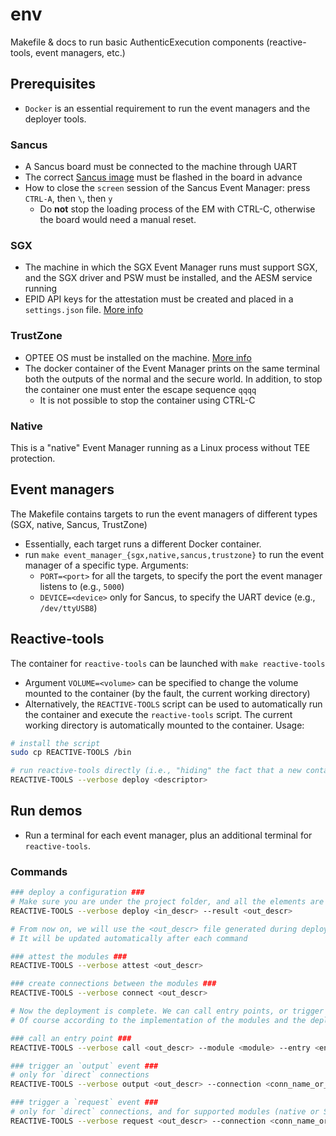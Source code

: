 # env
Makefile &amp; docs to run basic AuthenticExecution components (reactive-tools, event managers, etc.)

## Prerequisites

- `Docker` is an essential requirement to run the event managers and the deployer tools.

### Sancus

- A Sancus board must be connected to the machine through UART
- The correct [Sancus image](sancus/sancus128.mcs) must be flashed in the board in advance
- How to close the `screen` session of the Sancus Event Manager: press `CTRL-A`, then `\`, then `y`
  - Do **not** stop the loading process of the EM with CTRL-C, otherwise the board would need a manual reset.

### SGX

- The machine in which the SGX Event Manager runs must support SGX, and the SGX driver and PSW must be installed, and the AESM service running
- EPID API keys for the attestation must be created and placed in a `settings.json` file. [More info](sgx/README.md)

### TrustZone

- OPTEE OS must be installed on the machine. [More info](trustzone/README.md)
- The docker container of the Event Manager prints on the same terminal both the outputs of the normal and the secure world. In addition, to stop the container one must enter the escape sequence `qqqq`
  - It is not possible to stop the container using CTRL-C

### Native

This is a "native" Event Manager running as a Linux process without TEE
protection.


## Event managers

The Makefile contains targets to run the event managers of different types (SGX, native, Sancus, TrustZone)
- Essentially, each target runs a different Docker container.
- run `make event_manager_{sgx,native,sancus,trustzone}` to run the event manager of a specific type. Arguments:
  - `PORT=<port>` for all the targets, to specify the port the event manager listens to (e.g., `5000`)
  - `DEVICE=<device>` only for Sancus, to specify the UART device (e.g., `/dev/ttyUSB8`)

## Reactive-tools

The container for `reactive-tools` can be launched with `make reactive-tools`
  - Argument `VOLUME=<volume>` can be specified to change the volume mounted to the container (by the fault, the current working directory)
  - Alternatively, the `REACTIVE-TOOLS` script can be used to automatically run the container and execute the `reactive-tools` script. The current working directory is automatically mounted to the container. Usage:
  ```bash
  # install the script
  sudo cp REACTIVE-TOOLS /bin

  # run reactive-tools directly (i.e., "hiding" the fact that a new container is launched)
  REACTIVE-TOOLS --verbose deploy <descriptor>
  ```

## Run demos

- Run a terminal for each event manager, plus an additional terminal for `reactive-tools`.

### Commands

```bash
### deploy a configuration ###
# Make sure you are under the project folder, and all the elements are on the same folder (JSON descriptor + modules)
REACTIVE-TOOLS --verbose deploy <in_descr> --result <out_descr>

# From now on, we will use the <out_descr> file generated during deployment.
# It will be updated automatically after each command

### attest the modules ###
REACTIVE-TOOLS --verbose attest <out_descr>

### create connections between the modules ###
REACTIVE-TOOLS --verbose connect <out_descr>

# Now the deployment is complete. We can call entry points, or trigger output or request events
# Of course according to the implementation of the modules and the deployment descriptor

### call an entry point ###
REACTIVE-TOOLS --verbose call <out_descr> --module <module> --entry <entry_name_or_id> [--arg <arg_hex>]

### trigger an `output` event ###
# only for `direct` connections
REACTIVE-TOOLS --verbose output <out_descr> --connection <conn_name_or_id> [--arg <arg_hex>]

### trigger a `request` event ###
# only for `direct` connections, and for supported modules (native or SGX)
REACTIVE-TOOLS --verbose request <out_descr> --connection <conn_name_or_id> [--arg <arg_hex>]
```
